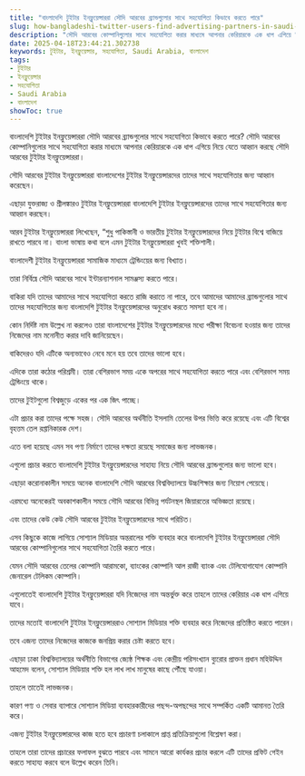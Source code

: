 ```yaml
---
title: "বাংলাদেশি টুইটার ইনফ্লুয়েন্সাররা সৌদি আরবের ব্র্যান্ডগুলোর সাথে সহযোগিতা কিভাবে করতে পারে"
slug: how-bangladeshi-twitter-users-find-advertising-partners-in-saudi-arabia-2025-04-18
description: "সৌদি আরবের কোম্পানিগুলোর সাথে সহযোগিতা করার মাধ্যমে আপনার কেরিয়ারকে এক ধাপ এগিয়ে নিয়ে যেতে আহ্বান করছে সৌদি আরবের টুইটার ইনফ্লুয়েন্সাররা।"
date: 2025-04-18T23:44:21.302738
keywords: টুইটার, ইনফ্লুয়েন্সার, সহযোগিতা, Saudi Arabia, বাংলাদেশ
tags:
- টুইটার
- ইনফ্লুয়েন্সার
- সহযোগিতা
- Saudi Arabia
- বাংলাদেশ
showToc: true
---
```


বাংলাদেশি টুইটার ইনফ্লুয়েন্সাররা সৌদি আরবের ব্র্যান্ডগুলোর সাথে সহযোগিতা কিভাবে করতে পারে? সৌদি আরবের কোম্পানিগুলোর সাথে সহযোগিতা করার মাধ্যমে আপনার কেরিয়ারকে এক ধাপ এগিয়ে নিয়ে যেতে আহ্বান করছে সৌদি আরবের টুইটার ইনফ্লুয়েন্সাররা।

সৌদি আরবের টুইটার ইনফ্লুয়েন্সাররা বাংলাদেশের টুইটার ইনফ্লুয়েন্সারদের তাদের সাথে সহযোগিতার জন্য আহ্বান করেছেন।



এছাড়া যুক্তরাজ্য ও শ্রীলঙ্কারও টুইটার ইনফ্লুয়েন্সাররা বাংলাদেশি টুইটার ইনফ্লুয়েন্সারদের তাদের সাথে সহযোগিতার জন্য আহ্বান করছেন।



আরব টুইটার ইনফ্লুয়েন্সাররা লিখেছেন, “শুধু পাকিস্তানী ও ভারতীয় টুইটার ইনফ্লুয়েন্সারদের নিয়ে টুইটার বিশ্বে বাজিয়ে রাখতে পারবে না। বাংলা ভাষায় কথা বলে এমন টুইটার ইনফ্লুয়েন্সাররা খুবই শক্তিশালী।


বাংলাদেশী টুইটার ইনফ্লুয়েন্সাররা সামাজিক মাধ্যমে ট্রেন্ডিংয়ের জন্য বিখ্যাত।



তারা নির্বিঘ্নে সৌদি আরবের সাথে ইন্টারন্যাশনাল সামঞ্জস্য করতে পারে।


বাকিরা যদি তাদের আমাদের সাথে সহযোগিতা করতে রাজি করাতে না পারে, তবে আমাদের আমাদের ব্র্যান্ডগুলোর সাথে তাদের সহযোগিতার জন্য বাংলাদেশি টুইটার ইনফ্লুয়েন্সারদের অনুরোধ করতে সমস্যা হবে না।



কোন নির্দিষ্ট নাম উল্লেখ না করলেও তারা বাংলাদেশের টুইটার ইনফ্লুয়েন্সারদের মধ্যে পরীক্ষা বিবেচনা হওয়ার জন্য তাদের নিজেদের নাম মনোনীত করার দাবি জানিয়েছেন।


বাকিদেরও যদি এটিকে অন্যভাবেও নেবে মনে হয় তবে তাদের ভালো হবে।


এদিকে তারা কঠোর পরিশ্রমী। তারা বেশিরভাগ সময় একে অপরের সাথে সহযোগিতা করতে পারে এবং বেশিরভাগ সময় ট্রেন্ডিংয়ে থাকে।


তাদের টুইটগুলো বিশ্বজুড়ে  একের পর এক জিৎ পাচ্ছে।


এটা প্রচার করা তাদের পক্ষে সহজ। সৌদি আরবের অর্থনীতি ইসলামি তেলের উপর ভিত্তি করে রয়েছে এবং এটি বিশ্বের বৃহত্তম তেল রপ্তানিকারক দেশ।


এতে বলা হয়েছে এমন সব পণ্য নির্মাণে তাদের দক্ষতা রয়েছে সমাজের জন্য লাভজনক।


এগুলো প্রচার করতে বাংলাদেশি টুইটার ইনফ্লুয়েন্সারদের সাহায্য নিয়ে সৌদি আরবের ব্র্যান্ডগুলোর জন্য ভালো হবে।


এছাড়া করোনাকালীন সময়ে অনেক বাংলাদেশি সৌদি আরবের বিশ্ববিদ্যালয়ে উচ্চশিক্ষার জন্য নিয়োগ পেয়েছে।


এরমধ্যে অনেকেরই অবকাশকালীন সময়ে সৌদি আরবের বিভিন্ন পর্যটনস্থল জিয়ারতের অভিজ্ঞতা রয়েছে।


এবং তাদের কেউ কেউ সৌদি আরবের টুইটার ইনফ্লুয়েন্সারদের সাথে পরিচিত।


এসব কিছুকে কাজে লাগিয়ে সোশ্যাল মিডিয়ার অন্তরালের শক্তি ব্যবহার করে বাংলাদেশি টুইটার ইনফ্লুয়েন্সাররা সৌদি আরবের কোম্পানিগুলোর সাথে সহযোগিতা তৈরি করতে পারে।


যেমন সৌদি আরবের তেলের কোম্পানি আরামকো, ব্যাংকের কোম্পানি আল রাজী ব্যাংক এবং টেলিযোগাযোগ কোম্পানি জেনারেল টেলিকম কোম্পানি।


এগুলোতেই বাংলাদেশি টুইটার ইনফ্লুয়েন্সাররা যদি নিজেদের নাম অন্তর্ভুক্ত করে তাহলে তাদের কেরিয়ার এক ধাপ এগিয়ে যাবে।


তাদের মতোই বাংলাদেশি টুইটার ইনফ্লুয়েন্সাররাও সোশ্যাল মিডিয়ার শক্তি ব্যবহার করে নিজেদের প্রতিষ্ঠিত করতে পারেন।


তবে এজন্য তাদের নিজেদের কাজকে জনপ্রিয় করার চেষ্টা করতে হবে।


এছাড়া ঢাকা বিশ্ববিদ্যালয়ের অর্থনীতি বিভাগের জ্যেষ্ঠ শিক্ষক এবং কেন্দ্রীয় পরিসংখ্যান ব্যুরোর প্রাক্তন প্রধান মহিউদ্দিন আহমেদ বলেন,  সোশ্যাল মিডিয়ার শক্তি হল লাখ লাখ মানুষের কাছে পৌঁছে যাওয়া।


তাহলে তাতেই লাভজনক। 


কারণ পণ্য ও সেবার ব্যাপারে সোশ্যাল মিডিয়া ব্যবহারকারীদের পছন্দ-অপছন্দের সাথে সম্পর্কিত একটি আমানত তৈরি করে।


এজন্য টুইটার ইনফ্লুয়েন্সারদের কাজ হতে হবে প্রচারণা চলাকালে প্রাপ্ত প্রতিক্রিয়াগুলো বিশ্লেষণ করা।


তাহলে তারা তাদের প্রচারের ফলাফল বুঝতে পারবে এবং সামনে আরো কার্যকর প্রচার করলে এটি তাদের প্রফিট গেইন করতে সাহায্য করবে বলে উল্লেখ করেন তিনি।